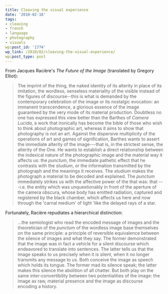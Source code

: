```yaml
---
title: Cleaving the visual experience
date: '2010-02-18'
tags:
- cleaving
- french
- language
- photography
- visuals
wp:post_id: '1774'
wp_link: /2010/02/cleaving-the-visual-experience/
wp:post_type: post
---
```


From Jacques Racière's _The Future of the Image_ (translated by Gregory Elliot):

> The imprint of the thing, the naked identity of its alterity in place of its imitation, the wordless, senseless materiality of the visible instead of the figures of discourse--this is what is demanded by the contemporary celebration of the image or its nostalgic evocation: an immanent transcendence, a glorious essence of the image guaranteed by the very mode of its material production. Doubtless no one has expressed this view better than the Barthes of _Camera Lucida_, a work that ironically has become the bible of those who wish to think about photographic art, whereas it aims to show that photography is not an art. Against the dispersive multiplicity of the operations of art and games of signification, Barthes wants to assert the immediate alterity of the image---that is, in the strictest sense, the alterity of the One. He wants to establish a direct relationship between the indexical nature of the photographic image and the material way it affects us: the _punctum_, the immediate pathetic effect that he contrasts with the _studium_, or the information transmitted by the photograph and the meanings it receives. The _studium_ makes the photograph a material to be decoded and explained. The _punctum_ immediately strikes us with the affective power of the that was: that ---i.e. the entity which was unquestionably in front of the aperture of the camera obscura, whose body has emitted radiation, captured and registered by the black chamber, which affects us here and now through the 'carnal medium' of light 'like the delayed rays of a star.

Fortunately, Racière repudiates a hierarchical distinction:

> ...the semiologist who read the encoded message of images and the theoretician of the _punctum_ of the wordless image base themselves on the same principle: a principle of reversible equivalence between the silence of images and what they say. The former demonstrated that the image was in fact a vehicle for a silent discourse which endeavored to translate into sentences. The latter tells us that the image speaks to us precisely when it is silent, when it no longer transmits any message to us. Both conceive the image as speech which holds its tongue. The former mad its silence speak; the latter makes this silence the abolition of all chatter. But both play on the same inter-convertibility between two potentialities of the image: the image as raw, material presence and the image as discourse encoding a history.
